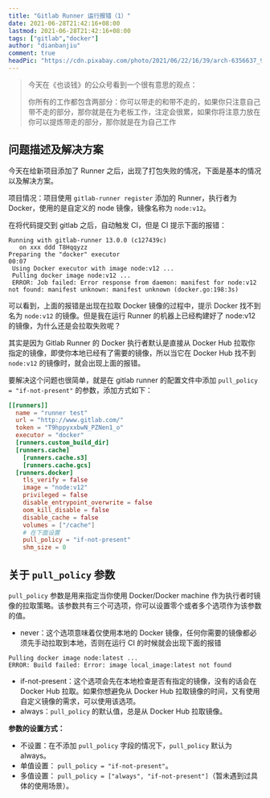 ```yaml
---
title: "Gitlab Runner 运行报错（1）"
date: 2021-06-28T21:42:16+08:00
lastmod: 2021-06-28T21:42:16+08:00
tags: ["gitlab","docker"]
author: "dianbanjiu"
comment: true
headPic: "https://cdn.pixabay.com/photo/2021/06/22/16/39/arch-6356637_960_720.jpg"
---
```


> 今天在《也谈钱》的公众号看到一个很有意思的观点：
>
> 你所有的工作都包含两部分：你可以带走的和带不走的，如果你只注意自己带不走的部分，那你就是在为老板工作，注定会很累，如果你将注意力放在你可以提炼带走的部分，那你就是在为自己工作

## 问题描述及解决方案
今天在给新项目添加了 Runner 之后，出现了打包失败的情况，下面是基本的情况以及解决方案。  

项目情况：项目使用 `gitlab-runner register` 添加的 Runner，执行者为 Docker，使用的是自定义的 node 镜像，镜像名称为 `node:v12`。  

在将代码提交到 gitlab 之后，自动触发 CI，但是 CI 提示下面的报错：  
```
Running with gitlab-runner 13.0.0 (c127439c)
   on xxx ddd T8Hqqyzz
Preparing the "docker" executor
00:07
 Using Docker executor with image node:v12 ...
 Pulling docker image node:v12 ...
 ERROR: Job failed: Error response from daemon: manifest for node:v12 not found: manifest unknown: manifest unknown (docker.go:198:3s)
```

可以看到，上面的报错是出现在拉取 Docker 镜像的过程中，提示 Docker 找不到名为 `node:v12` 的镜像。但是我在运行 Runner 的机器上已经构建好了 node:v12 的镜像，为什么还是会拉取失败呢？

其实是因为 Gitlab Runner 的 Docker 执行者默认是直接从 Docker Hub 拉取你指定的镜像，即使你本地已经有了需要的镜像，所以当它在 Docker Hub 找不到 `node:v12` 的镜像时，就会出现上面的报错。  

要解决这个问题也很简单，就是在 gitlab runner 的配置文件中添加 `pull_policy = "if-not-present"` 的参数，添加方式如下：  
```toml
[[runners]]
  name = "runner test"
  url = "http://www.gitlab.com/"
  token = "T9hppyxxbwN_PZNen1_o"
  executor = "docker"
  [runners.custom_build_dir]
  [runners.cache]
    [runners.cache.s3]
    [runners.cache.gcs]
  [runners.docker]
    tls_verify = false
    image = "node:v12"
    privileged = false
    disable_entrypoint_overwrite = false
    oom_kill_disable = false
    disable_cache = false
    volumes = ["/cache"]
    # 在下面设置
    pull_policy = "if-not-present" 
    shm_size = 0
```

## 关于 `pull_policy` 参数
`pull_policy` 参数是用来指定当你使用 Docker/Docker machine 作为执行者时镜像的拉取策略。该参数共有三个可选项，你可以设置零个或者多个选项作为该参数的值。  
- never：这个选项意味着仅使用本地的 Docker 镜像，任何你需要的镜像都必须先手动拉取到本地，否则在运行 CI 的时候就会出现下面的报错
```
Pulling docker image node:latest ...
ERROR: Build failed: Error: image local_image:latest not found
```

- if-not-present：这个选项会先在本地检查是否有指定的镜像，没有的话会在 Docker Hub 拉取。如果你想避免从 Docker Hub 拉取镜像的时间，又有使用自定义镜像的需求，可以使用该选项。  
- always：`pull_policy` 的默认值，总是从 Docker Hub 拉取镜像。  

**参数的设置方式：**  
- 不设置：在不添加 `pull_policy` 字段的情况下，`pull_policy` 默认为 always。  
- 单值设置： `pull_policy = "if-not-present"`。
- 多值设置： `pull_policy = ["always", "if-not-present"]`（暂未遇到过具体的使用场景）。